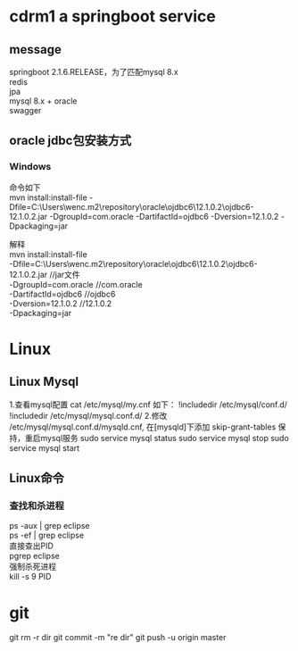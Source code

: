 # cdrm1 a springboot service
## message  
springboot 2.1.6.RELEASE，为了匹配mysql 8.x  
redis  
jpa  
mysql 8.x + oracle  
swagger  


## oracle jdbc包安装方式  
### Windows  
命令如下  
mvn install:install-file -Dfile=C:\Users\wenc\.m2\repository\oracle\ojdbc6\12.1.0.2\ojdbc6-12.1.0.2.jar -DgroupId=com.oracle -DartifactId=ojdbc6 -Dversion=12.1.0.2 -Dpackaging=jar  

解释  
mvn install:install-file   
-Dfile=C:\Users\wenc\.m2\repository\oracle\ojdbc6\12.1.0.2\ojdbc6-12.1.0.2.jar //jar文件  
-DgroupId=com.oracle //<groupId>com.oracle</groupId>  
-DartifactId=ojdbc6   //<artifactId>ojdbc6</artifactId>  
-Dversion=12.1.0.2   //<version>12.1.0.2</version>  
-Dpackaging=jar  


# Linux  
## Linux Mysql  
1.查看mysql配置
cat /etc/mysql/my.cnf
如下：
!includedir /etc/mysql/conf.d/
!includedir /etc/mysql/mysql.conf.d/
2.修改 /etc/mysql/mysql.conf.d/mysqld.cnf, 在[mysqld]下添加 skip-grant-tables
保持，重启mysql服务
sudo service mysql status
sudo service mysql stop
sudo service mysql start

## Linux命令  
### 查找和杀进程  
ps -aux | grep eclipse  
ps -ef | grep eclipse  
直接查出PID  
pgrep eclipse  
强制杀死进程  
kill -s 9 PID  

# git
git rm -r dir
git commit -m "re dir"
git push -u origin master




